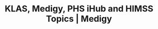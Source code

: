 --- 
 title: "KLAS, Medigy, PHS iHub and HIMSS Topics | Medigy"
 layout: "list-topics"
 displayinlist: false
 metaTitle: "KLAS, Medigy, PHS iHub and HIMSS Topics | Medigy &#8480"
 metaDesc: "A comprehensive list of KLAS, Medigy, PHS iHub and HIMSS topics"
 ogUrl: "/topics/"
 ogImage: "/images/home-graphic-1.png"
 breadcrumbs:
 - Home
 - Topics
 breadcrumbLinks:
 - "/"
---